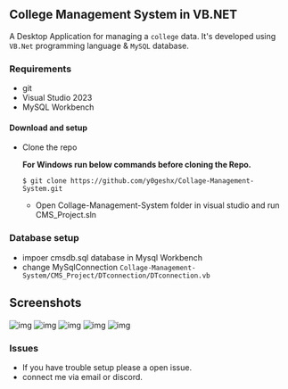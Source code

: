 ## College Management System in VB.NET

A Desktop Application for managing a `college` data. It's developed using `VB.Net` programming language & `MySQL` database.

### Requirements

- git
- Visual Studio 2023
- MySQL Workbench

#### Download and setup

- Clone the repo

  **For Windows run below commands before cloning the Repo.**

  ```
  $ git clone https://github.com/y0geshx/Collage-Management-System.git 

  ```
  - Open Collage-Management-System folder in visual studio and run CMS_Project.sln

### Database setup

- impoer cmsdb.sql database in Mysql Workbench
- change MySqlConnection `` Collage-Management-System/CMS_Project/DTconnection/DTconnection.vb ``


## Screenshots

<img src="" align="center" alt="img" />

<img src="" align="center" alt="img" />

<img src="" align="center" alt="img" />

<img  src="" align="center" alt="img" />

<img src="" align="center" alt="img" />

### Issues
- If you have trouble setup please a open issue.
- connect me via email or discord.
